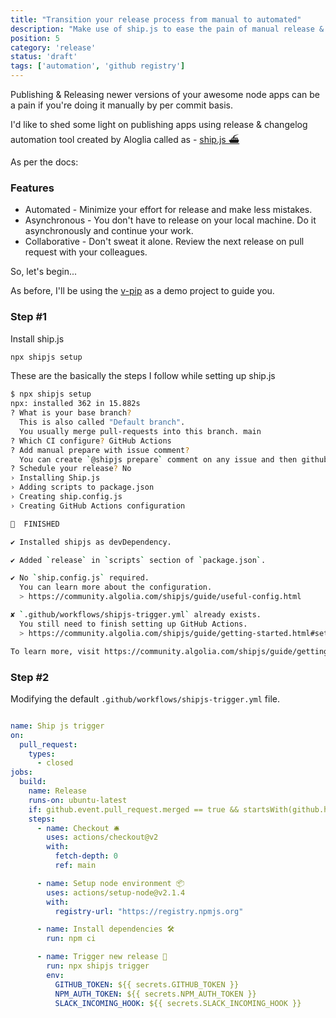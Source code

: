 ```yaml
---
title: "Transition your release process from manual to automated"
description: "Make use of ship.js to ease the pain of manual release & changelog generation"
position: 5
category: 'release'
status: 'draft'
tags: ['automation', 'github registry']
---
```


Publishing & Releasing newer versions of your awesome node apps can be a pain if you're doing it manually by per commit basis.

I'd like to shed some light on publishing apps using release & changelog automation tool created by Aloglia called as - [ship.js ⛴](https://github.com/algolia/shipjs)

As per the docs:

### Features
- Automated - Minimize your effort for release and make less mistakes.
- Asynchronous - You don't have to release on your local machine. Do it asynchronously and continue your work.
- Collaborative - Don't sweat it alone. Review the next release on pull request with your colleagues.

So, let's begin...

As before, I'll be using the [v-pip](https://github.com/vinayakkulkarni/v-pip) as a demo project to guide you.

### Step #1

Install ship.js

```bash
npx shipjs setup
```

These are the basically the steps I follow while setting up ship.js

```bash
$ npx shipjs setup                                                                                                                                                                                                                                                 [20:20:08]
npx: installed 362 in 15.882s
? What is your base branch?
  This is also called "Default branch".
  You usually merge pull-requests into this branch. main
? Which CI configure? GitHub Actions
? Add manual prepare with issue comment?
  You can create `@shipjs prepare` comment on any issue and then github actions run `shipjs prepare` No
? Schedule your release? No
› Installing Ship.js
› Adding scripts to package.json
› Creating ship.config.js
› Creating GitHub Actions configuration

🎉  FINISHED

✔ Installed shipjs as devDependency.

✔ Added `release` in `scripts` section of `package.json`.

✔ No `ship.config.js` required.
  You can learn more about the configuration.
  > https://community.algolia.com/shipjs/guide/useful-config.html

✘ `.github/workflows/shipjs-trigger.yml` already exists.
  You still need to finish setting up GitHub Actions.
  > https://community.algolia.com/shipjs/guide/getting-started.html#setup-github-actions

To learn more, visit https://community.algolia.com/shipjs/guide/getting-started.html
```

### Step #2

Modifying the default `.github/workflows/shipjs-trigger.yml` file.

```yml

name: Ship js trigger
on:
  pull_request:
    types:
      - closed
jobs:
  build:
    name: Release
    runs-on: ubuntu-latest
    if: github.event.pull_request.merged == true && startsWith(github.head_ref, 'releases/v')
    steps:
      - name: Checkout 🛎
        uses: actions/checkout@v2
        with:
          fetch-depth: 0
          ref: main

      - name: Setup node environment 📦
        uses: actions/setup-node@v2.1.4
        with:
          registry-url: "https://registry.npmjs.org"

      - name: Install dependencies 🛠
        run: npm ci

      - name: Trigger new release 🎉
        run: npx shipjs trigger
        env:
          GITHUB_TOKEN: ${{ secrets.GITHUB_TOKEN }}
          NPM_AUTH_TOKEN: ${{ secrets.NPM_AUTH_TOKEN }}
          SLACK_INCOMING_HOOK: ${{ secrets.SLACK_INCOMING_HOOK }}
```
